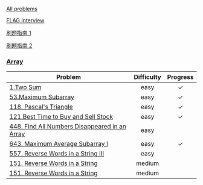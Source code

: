 
[All problems](https://leetcode.com/problemset/all/)

[FLAG Interview](https://github.com/Charmve/LeetCode4FLAG)

[刷题指南 1](https://leel0330.github.io/posts/af9ea9dd.html)

[刷题指南 2](https://github.com/WuLC/LeetCode/tree/master/Algorithm/Python)

### [Array](https://leetcode.com/problemset/all/?topicSlugs=array)
| Problem    | Difficulty         |Progress |
| ------------- |:-------------:|:-------------:|
| [1.Two Sum](https://leetcode.com/problems/two-sum/)|easy|&check;|
| [53.Maximum Subarray](https://leetcode.com/problems/maximum-subarray/)|easy|&check;|
|[118. Pascal's Triangle](https://leetcode.com/problems/pascals-triangle/)|easy|&check;|
| [121.Best Time to Buy and Sell Stock](https://leetcode.com/problems/best-time-to-buy-and-sell-stock/)|easy|&check;
| [448. Find All Numbers Disappeared in an Array](https://leetcode.com/problems/find-all-numbers-disappeared-in-an-array/)|easy||
|[643. Maximum Average Subarray I](https://leetcode.com/problems/maximum-average-subarray-i/)|easy|&check;|
|[557. Reverse Words in a String III](https://leetcode.com/problems/reverse-words-in-a-string-iii/)|easy||
| [151. Reverse Words in a String](https://leetcode.com/problems/reverse-words-in-a-string/)|medium||
| [151. Reverse Words in a String](https://leetcode.com/problems/reverse-words-in-a-string/)|medium|